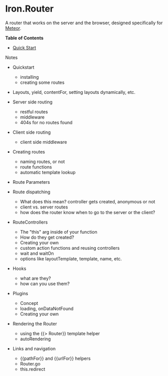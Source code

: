 # Iron.Router

A router that works on the server and the browser, designed specifically for
[Meteor](https://github.com/meteor/meteor).

**Table of Contents**

- [Quick Start](#quick-start)

Notes
- Quickstart
  - installing
  - creating some routes
- Layouts, yield, contentFor, setting layouts dynamically, etc.
- Server side routing
  - restful routes
  - middleware
  - 404s for no routes found
- Client side routing
  - client side middleware
- Creating routes
  - naming routes, or not
  - route functions
  - automatic template lookup
- Route Parameters
- Route dispatching
  - What does this mean? controller gets created, anonymous or not
  - client vs. server routes
  - how does the router know when to go to the server or the client?
- RouteControllers
  - The "this" arg inside of your function
  - How do they get created?
  - Creating your own
  - custom action functions and reusing controllers
  - wait and waitOn
  - options like layoutTemplate, template, name, etc.
- Hooks
  - what are they?
  - how can you use them?
- Plugins
  - Concept
  - loading, onDataNotFound
  - Creating your own

- Rendering the Router
  - using the {{> Router}} template helper
  - autoRendering
- Links and navigation
  - {{pathFor}} and {{urlFor}} helpers
  - Router.go
  - this.redirect
